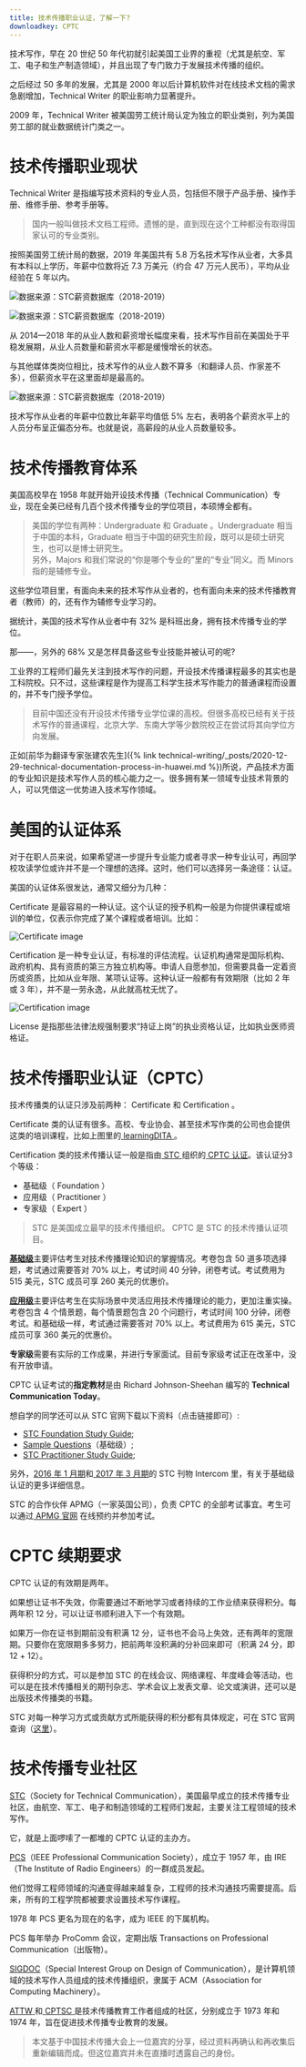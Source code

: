 ```yaml
---
title: 技术传播职业认证，了解一下?
downloadkey: CPTC
---
```


技术写作，早在 <span lang='en'>20</span> 世纪 <span lang='en'>50</span> 年代初就引起美国工业界的重视（尤其是航空、军工、电子和生产制造领域），并且出现了专门致力于发展技术传播的组织。

之后经过 <span lang='en'>50</span> 多年的发展，尤其是 <span lang='en'>2000</span> 年以后计算机软件对在线技术文档的需求急剧增加，<span lang='en'>Technical Writer</span> 的职业影响力显著提升。

<span lang='en'>2009</span> 年，<span lang='en'>Technical Writer</span> 被美国劳工统计局认定为独立的职业类别，列为美国劳工部的就业数据统计门类之一。

# 技术传播职业现状

<span lang='en'>Technical Writer</span> 是指编写技术资料的专业人员，包括但不限于产品手册、操作手册、维修手册、参考手册等。

> 国内一般叫做技术文档工程师。遗憾的是，直到现在这个工种都没有取得国家认可的专业类别。

按照美国劳工统计局的数据，<span lang='en'>2019</span> 年美国共有 <span lang='en'>5.8</span> 万名技术写作从业者，大多具有本科以上学历，年薪中位数将近 <span lang='en'>7.3</span> 万美元（约合 <span lang='en'>47</span> 万元人民币），平均从业经验在 5 年以内。

![数据来源：STC薪资数据库（2018-2019）](/assets/images/post/TCQuantiry.jpg)

![数据来源：STC薪资数据库（2018-2019）](/assets/images/post/SalaryLeverComparison.jpg)

从 <span lang='en'>2014—2018</span> 年的从业人数和薪资增长幅度来看，技术写作目前在美国处于平稳发展期，从业人员数量和薪资水平都是缓慢增长的状态。

与其他媒体类岗位相比，技术写作的从业人数不算多（和翻译人员、作家差不多），但薪资水平在这里面却是最高的。

![数据来源：STC薪资数据库（2018-2019）](/assets/images/post/SalaryLevel.jpg)

技术写作从业者的年薪中位数比年薪平均值低 <span lang='en'>5%</span> 左右，表明各个薪资水平上的人员分布呈正偏态分布。也就是说，高薪段的从业人员数量较多。

# 技术传播教育体系

美国高校早在 <span lang='en'>1958</span> 年就开始开设技术传播（<span lang='en'>Technical Communication</span>）专业，现在全美已经有几百个技术传播专业的学位项目，本硕博全都有。

> 美国的学位有两种：<span lang='en'>Undergraduate</span> 和 <span lang='en'>Graduate</span> 。<span lang='en'>Undergraduate</span> 相当于中国的本科，<span lang='en'>Graduate</span> 相当于中国的研究生阶段，既可以是硕士研究生，也可以是博士研究生。  
> 另外，<span lang='en'>Majors</span> 和我们常说的“你是哪个专业的”里的“专业”同义。而 <span lang='en'>Minors</span> 指的是辅修专业。

这些学位项目里，有面向未来的技术写作从业者的，也有面向未来的技术传播教育者（教师）的，还有作为辅修专业学习的。

据统计，美国的技术写作从业者中有 <span lang='en'>32%</span> 是科班出身，拥有技术传播专业的学位。

那——，另外的 <span lang='en'>68%</span> 又是怎样具备这些专业技能并被认可的呢?

工业界的工程师们最先关注到技术写作的问题，开设技术传播课程最多的其实也是工科院校。只不过，这些课程是作为提高工科学生技术写作能力的普通课程而设置的，并不专门授予学位。

> 目前中国还没有开设技术传播专业学位课的高校。但很多高校已经有关于技术写作的普通课程，北京大学、东南大学等少数院校正在尝试将其向学位方向发展。

正如[前华为翻译专家张建农先生]({% link technical-writing/_posts/2020-12-29-technical-documentation-process-in-huawei.md %})所说，产品技术方面的专业知识是技术写作人员的核心能力之一。很多拥有某一领域专业技术背景的人，可以凭借这一优势进入技术写作领域。

# 美国的认证体系

对于在职人员来说，如果希望进一步提升专业能力或者寻求一种专业认可，再回学校攻读学位或许并不是一个理想的选择。这时，他们可以选择另一条途径：认证。

美国的认证体系很发达，通常又细分为几种：

 <span lang='en'>Certificate</span> 是最容易的一种认证。这个认证的授予机构一般是为你提供课程或培训的单位，仅表示你完成了某个课程或者培训。比如：

![ <span lang='en'>Certificate image</span> ](/assets/images/post/Certificate.jpg)

 <span lang='en'>Certification</span> 是一种专业认证，有标准的评估流程。认证机构通常是国际机构、政府机构、具有资质的第三方独立机构等。申请人自愿参加，但需要具备一定着资历或资质，比如从业年限、某项认证等。这种认证一般都有有效期限（比如 2 年或 3 年），并不是一劳永逸，从此就高枕无忧了。

![ <span lang='en'>Certification image</span> ](/assets/images/post/Certification.jpg)

 <span lang='en'>License</span> 是指那些法律法规强制要求“持证上岗”的执业资格认证，比如执业医师资格证。

# 技术传播职业认证（<span lang='en'>CPTC</span>）

技术传播类的认证只涉及前两种： <span lang='en'>Certificate</span> 和 <span lang='en'>Certification</span> 。

 <span lang='en'>Certificate</span> 类的认证有很多。高校、专业协会、甚至技术写作类的公司也会提供这类的培训课程，比如上图里的[ <span lang='en'>learningDITA</span> ](https://learningdita.com/)。

 <span lang='en'>Certification</span> 类的技术传播认证一般是指由[ <span lang='en'>STC</span> ](www.stc.org)组织的[ <span lang='en'>CPTC</span> 认证](https://www.stc.org/certification/)。该认证分3个等级：

- 基础级（ <span lang='en'>Foundation</span> ）
- 应用级（ <span lang='en'>Practitioner</span> ）
- 专家级（ <span lang='en'>Expert</span> ）

>  <span lang='en'>STC</span> 是美国成立最早的技术传播组织。
>  <span lang='en'>CPTC</span> 是 <span lang='en'>STC</span> 的技术传播认证项目。

[**基础级**](https://www.stc.org/certification/foundation-certification/)主要评估考生对技术传播理论知识的掌握情况。考卷包含 <span lang='en'>50</span> 道多项选择题，考试通过需要答对 <span lang='en'>70%</span> 以上，考试时间 <span lang='en'>40</span> 分钟，闭卷考试。考试费用为 <span lang='en'>515</span> 美元，<span lang='en'>STC</span> 成员可享 <span lang='en'>260</span> 美元的优惠价。

[**应用级**](https://www.stc.org/certification/practitioner-certification/)主要评估考生在实际场景中灵活应用技术传播理论的能力，更加注重实操。考卷包含 4 个情景题，每个情景题包含 <span lang='en'>20</span> 个问题行，考试时间 <span lang='en'>100</span> 分钟，闭卷考试。和基础级一样，考试通过需要答对 <span lang='en'>70%</span> 以上。考试费用为 <span lang='en'>615</span> 美元，<span lang='en'>STC</span> 成员可享 <span lang='en'>360</span> 美元的优惠价。

**专家级**需要有实际的工作成果，并进行专家面试。目前专家级考试正在改革中，没有开放申请。

 <span lang='en'>CPTC</span> 认证考试的**指定教材**是由 <span lang='en'>Richard Johnson-Sheehan</span> 编写的 <span lang='en'><strong>Technical Communication Today</strong></span>。

想自学的同学还可以从 <span lang='en'>STC</span> 官网下载以下资料（点击链接即可）:
- [<span lang='en'>STC Foundation Study Guide</span>](https://www.stc.org/wp-content/uploads/2020/04/cptcstudyguide-Foundation.pdf);
- [<span lang='en'>Sample Questions</span>](https://www.stc.org/certification/sample-questions/)（基础级）;
- [<span lang='en'>STC Practitioner Study Guide</span>](https://www.stc.org/wp-content/uploads/2020/04/CPTC-Practitioner-Study-Guide.pdf);

另外，[<span lang='en'>2016</span> 年 1 月期](https://mk0avenuetjo4k1o6nk6.kinstacdn.com/wp-content/uploads/2020/04/Intercom-Jan2016-2.pdf)和[ <span lang='en'>2017</span> 年 3 月期](https://mk0avenuetjo4k1o6nk6.kinstacdn.com/wp-content/uploads/2020/04/Intercom-Mar2017.pdf)的 <span lang='en'>STC</span> 刊物 <span lang='en'>Intercom</span> 里，有关于基础级认证的更多详细信息。

 <span lang='en'>STC</span> 的合作伙伴 <span lang='en'>APMG</span>（一家英国公司），负责 <span lang='en'>CPTC</span> 的全部考试事宜。考生可以通过[ <span lang='en'>APMG</span> 官网](https://apmg-international.com/product/cptc) 在线预约并参加考试。

#  <span lang='en'>CPTC</span> 续期要求

 <span lang='en'>CPTC</span> 认证的有效期是两年。

如果想让证书不失效，你需要通过不断地学习或者持续的工作业绩来获得积分。每两年积 <span lang='en'>12</span> 分，可以让证书顺利进入下一个有效期。

如果万一你在证书到期前没有积满 <span lang='en'>12</span> 分，证书也不会马上失效，还有两年的宽限期。只要你在宽限期多多努力，把前两年没积满的分补回来即可（积满 <span lang='en'>24</span> 分，即 <span lang='en'>12</span> + <span lang='en'>12</span>）。

获得积分的方式，可以是参加 <span lang='en'>STC</span> 的在线会议、网络课程、年度峰会等活动，也可以是在技术传播相关的期刊杂志、学术会议上发表文章、论文或演讲，还可以是出版技术传播类的书籍。

 <span lang='en'>STC</span> 对每一种学习方式或贡献方式所能获得的积分都有具体规定，可在 <span lang='en'>STC</span> 官网查询（[这里](https://www.stc.org/certification/continuing-education/)）。

# 技术传播专业社区

[<span lang='en'>STC</span>](https://www.stc.org/)（<span lang='en'>Society for Technical Communication</span>），美国最早成立的技术传播专业社区，由航空、军工、电子和制造领域的工程师们发起，主要关注工程领域的技术写作。

它，就是上面啰嗦了一都堆的 <span lang='en'>CPTC</span> 认证的主办方。

[<span lang='en'>PCS</span>](https://procomm.ieee.org/)（<span lang='en'>IEEE Professional Communication Society</span>），成立于 <span lang='en'>1957</span> 年，由 <span lang='en'>IRE（The Institute of Radio Engineers）</span>的一群成员发起。

他们觉得工程师领域的沟通变得越来越复杂，工程师的技术沟通技巧需要提高。后来，所有的工程学院都被要求设置技术写作课程。

 <span lang='en'>1978</span> 年 <span lang='en'>PCS</span> 更名为现在的名字，成为 <span lang='en'>IEEE</span> 的下属机构。

 <span lang='en'>PCS</span> 每年举办 <span lang='en'>ProComm</span> 会议，定期出版 <span lang='en'>Transactions on Professional Communication</span>（出版物）。

[<span lang='en'>SIGDOC</span>](http://sigdoc.acm.org/)（<span lang='en'>Special Interest Group on Design of Communication</span>），是计算机领域的技术写作人员组成的技术传播组织，隶属于 <span lang='en'>ACM</span>（<span lang='en'>Association for Computing Machinery</span>）。

[ <span lang='en'>ATTW</span> ](http://attw.org/)和[ <span lang='en'>CPTSC</span> ](http://cptsc.org/)是技术传播教育工作者组成的社区，分别成立于 <span lang='en'>1973</span> 年和 <span lang='en'>1974</span> 年，旨在促进技术传播专业教育的发展。

> 本文基于中国技术传播大会上一位嘉宾的分享，经过资料再确认和再收集后重新编辑而成。但这位嘉宾并未在直播时透露自己的身份。
